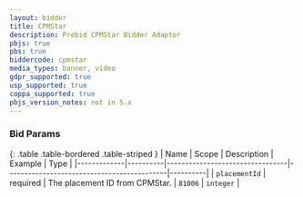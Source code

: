```yaml
---
layout: bidder
title: CPMStar
description: Prebid CPMStar Bidder Adaptor
pbjs: true
pbs: true
biddercode: cpmstar
media_types: banner, video
gdpr_supported: true
usp_supported: true
coppa_supported: true
pbjs_version_notes: not in 5.x
---
```


### Bid Params

{: .table .table-bordered .table-striped }
| Name        | Scope    | Description                     | Example                                    | Type     |
|-------------|----------|---------------------------------|--------------------------------------------|----------|
| `placementId` | required | The placement ID from CPMStar. | `81006` | `integer` |
